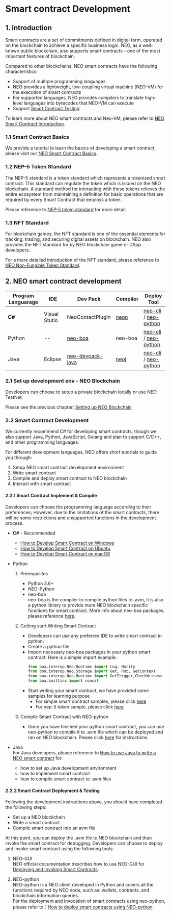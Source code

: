 # Smart contract Development
## 1. Introduction
Smart contracts are a set of commitments defined in digital form, operated on the blockchain to achieve a specific business logic. NEO, as a well-known public blockchain, also supports smart contracts - one of the most important features of blockchain.

Compared to other blockchains, NEO smart contracts have the following characteristics:
* Support of multiple programming languages
* NEO provides a lightweight, low-coupling virtual machine (NEO-VM) for the execution of smart contracts
* For supported languages, NEO provides compilers to translate high-level languages into bytecodes that NEO-VM can execute
* Support [Smart Contract Testing](https://docs.neo.org/en-us/sc/quickstart/test.html)

To learn more about NEO smart contracts and Neo-VM, please refer to [NEO Smart Contract Introduction](https://docs.neo.org/en-us/sc/introduction.html).

### 1.1 Smart Contract Basics
We provide a tutorial to learn the basics of developing a smart contract, please visit our [NEO Smart Contract Basics](https://github.com/neo-ngd/NEO-Tutorial/blob/master/en/9-smartContract/Smart_Contract_basics.md#neo-smart-contract-101).

### 1.2 NEP-5 Token Standard 
The NEP-5 standard is a token standard which represents a tokenized smart contract. This standard can regulate the token which is issued on the NEO blockchain. A standard method for interacting with these tokens relieves the entire ecosystem from maintaining a definition for basic operations that are required by every Smart Contract that employs a token.

Please reference to [NEP-5 token standard](https://github.com/neo-project/proposals/blob/master/nep-5.mediawiki) for more detail;

### 1.3 NFT Standard
For blockchain games, the NFT standard is one of the essential elements for tracking, trading, and securing digital assets on blockchain. NEO also provides the NFT standard for by NEO blockchain game or DApp developers.

For a more detailed introduction of the NFT standard, please reference to [NEO Non-Fungible Token Standard](https://github.com/neo-project/proposals/pull/41/files?short_path=afd2225#diff-afd22253b102da74b022d8c022201ee6).

## 2. NEO smart contract development 


| Program Languarage | IDE | Dev Pack | Compiler | Deploy Tool |
|--|--|--|--|--|
| **C#** | Visual Stutio| NeoContactPlugin | [neon](https://github.com/neo-project/neo-compiler)   | [neo-cli](https://github.com/neo-project/neo-cli/releases) / [neo-python](https://github.com/CityOfZion/neo-python#neo-python) |
| Python | -- | [neo-boa](https://neo-boa.readthedocs.io/en/latest/install.html) |  neo-boa  | [neo-cli](https://github.com/neo-project/neo-cli/releases) / [neo-python](https://github.com/CityOfZion/neo-python#neo-python) |
| Java | Eclipse | [neo-devpack-java](https://github.com/neo-project/neo-devpack-java) | [neoj](https://github.com/neo-project/neo-compiler) | [neo-cli](https://github.com/neo-project/neo-cli/releases) / [neo-python](https://github.com/CityOfZion/neo-python#neo-python) |


### 2.1 Set up development env - NEO Blockchain
Developers can choose to setup a private blockchain locally or use NEO TestNet. 

Please see the previous chapter: [Setting up NEO Blockchain](./1.Setting_Up_NEO_Blockchain.md)

### 2.2 Smart Contract Development
We currently recommend C# for developing smart contracts, though we also support Java, Python, JavaScript, Golang and plan to support C/C++, and other programming languages.

For different development languages, NEO offers short tutorials to guide you through:
1. Setup NEO smart contract development environment
2. Write smart contract
3. Compile and deploy smart contract to NEO blockchain
4. Interact with smart contract

#### 2.2.1 Smart Contract Implement & Compile
Developers can choose the programming language according to their preferences; However, due to the limitations of the smart contracts, there will be some restrictions and unsupported functions in the development process.
* **C#** - Recommended
    * [How to Develop Smart Contract on Windows](https://docs.neo.org/en-us/sc/quickstart/getting-started-csharp.html)
    * [How to Develop Smart Contract on Ubuntu](https://docs.neo.org/en-us/sc/quickstart/getting-started-csharp-mac.html)
    * [How to Develop Smart Contract on macOS](https://docs.neo.org/en-us/sc/quickstart/getting-started-csharp-ubuntu.html)

* Python
     1. Prerequisites
        * Python 3.6+
        * NEO-Python
        * neo-boa
            \
            neo-boa is the compiler to compile python files to .avm, it is also a python library to provide more NEO blockchain specific functions for smart contract. More info about neo-boa packages, please reference [here](https://neo-boa.readthedocs.io/en/latest/boa/interop/blockchain.html#).

    2. Getting start
        Writing Smart Contract
        * Developers can use any preferred IDE to write smart contract in python. 
        * Create a python file
        * Import necessary neo-boa packages in your python smart contract. Here is a simple import example:
            ```python
            from boa.interop.Neo.Runtime import Log, Notify
            from boa.interop.Neo.Storage import Get, Put, GetContext
            from boa.interop.Neo.Runtime import GetTrigger,CheckWitness
            from boa.builtins import concat
            ```
        * Start writing your smart contract, we have provided some samples for learning purpose
            * For simple smart contract samples, please click [here](https://github.com/neo-ngd/NEO-Tutorial/tree/master/neo_docs_neopython_tutorial/smart-contracts)
            * For nep-5 token sample, please click [here](https://github.com/neo-project/examples-csharp/blob/master/ICO_Template/ICO_Template.cs)

    3. Compile Smart Contract with NEO-python
        * Once you have finished your python smart contract, you can use neo-python to compile it to .avm file which can be deployed and ran on NEO blockchain. Please click [here](https://github.com/neo-ngd/NEO-Tutorial/blob/master/neo_docs_neopython_tutorial/part2_neopy.md#task-3---smart-contracts) for instructions.
* Java
\
For Java developers, please reference to [How to use Java to write a NEO smart contract](https://docs.neo.org/en-us/sc/quickstart/getting-started-java.html) for:
    * how to set up Java development environment 
    * how to implement smart contract
    * how to compile smart contract to .avm files

#### 2.2.2 Smart Contract Deployment & Testing
Following the development instructions above, you should have completed the following steps:
* Set up a NEO blockchain
* Write a smart contract
* Compile smart contract into an avm file

At this point, you can deploy the .avm file to NEO blockchain and then invoke the smart contract for debugging. Developers can choose to deploy and invoke smart contract using the following tools:

1. NEO-GUI
\
NEO official documentation describes how to use NEO-GUI for [Deploying and Invoking Smart Contracts](https://docs.neo.org/en-us/sc/quickstart/deploy-invoke.html).

2. NEO-python
\
NEO-python is a NEO client developed in Python and covers all the functions required by NEO node, such as: wallets, contracts, and blockchain information queries.
\
For the deployment and invocation of smart contracts using neo-python, please refer to：[How to deploy smart contracts using NEO-python](https://github.com/neo-ngd/NEO-Tutorial/blob/master/neo_docs_neopython_tutorial/part2_neopy.md#task-3---smart-contracts)

